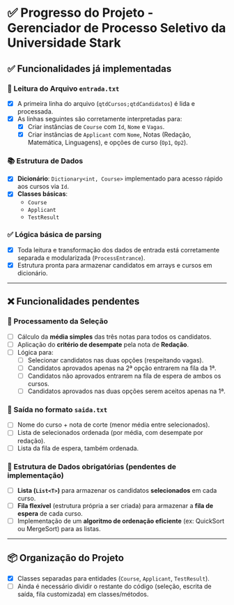 # ✅ Progresso do Projeto - Gerenciador de Processo Seletivo da Universidade Stark

## ✅ Funcionalidades já implementadas

### 📄 Leitura do Arquivo `entrada.txt`
- [x] A primeira linha do arquivo (`qtdCursos;qtdCandidatos`) é lida e processada.
- [x] As linhas seguintes são corretamente interpretadas para:
  - [x] Criar instâncias de `Course` com `Id`, `Nome` e `Vagas`.
  - [x] Criar instâncias de `Applicant` com `Nome`, Notas (Redação, Matemática, Linguagens), e opções de curso (`Op1`, `Op2`).

### 📚 Estrutura de Dados
- [x] **Dicionário**: `Dictionary<int, Course>` implementado para acesso rápido aos cursos via `Id`.
- [x] **Classes básicas**:
  - `Course`
  - `Applicant`
  - `TestResult`

### ✅ Lógica básica de parsing
- [x] Toda leitura e transformação dos dados de entrada está corretamente separada e modularizada (`ProcessEntrance`).
- [x] Estrutura pronta para armazenar candidatos em arrays e cursos em dicionário.

---

## ❌ Funcionalidades pendentes

### 🧮 Processamento da Seleção
- [ ] Cálculo da **média simples** das três notas para todos os candidatos.
- [ ] Aplicação do **critério de desempate** pela nota de **Redação**.
- [ ] Lógica para:
  - [ ] Selecionar candidatos nas duas opções (respeitando vagas).
  - [ ] Candidatos aprovados apenas na 2ª opção entrarem na fila da 1ª.
  - [ ] Candidatos não aprovados entrarem na fila de espera de ambos os cursos.
  - [ ] Candidatos aprovados nas duas opções serem aceitos apenas na 1ª.

### 📝 Saída no formato `saida.txt`
- [ ] Nome do curso + nota de corte (menor média entre selecionados).
- [ ] Lista de selecionados ordenada (por média, com desempate por redação).
- [ ] Lista da fila de espera, também ordenada.

### 🔢 Estrutura de Dados obrigatórias (pendentes de implementação)
- [ ] **Lista (`List<T>`)** para armazenar os candidatos **selecionados** em cada curso.
- [ ] **Fila flexível** (estrutura própria a ser criada) para armazenar a **fila de espera** de cada curso.
- [ ] Implementação de um **algoritmo de ordenação eficiente** (ex: QuickSort ou MergeSort) para as listas.

---

## 📦 Organização do Projeto
- [x] Classes separadas para entidades (`Course`, `Applicant`, `TestResult`).
- [ ] Ainda é necessário dividir o restante do código (seleção, escrita de saída, fila customizada) em classes/métodos.
